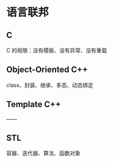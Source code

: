 # 语言联邦

## C

C 的局限：没有模板、没有异常、没有重载

## Object-Oriented C++

class、封装、继承、多态、动态绑定

## Template C++

——

## STL

容器、迭代器、算法、函数对象
